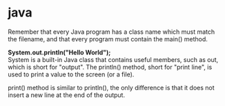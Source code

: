 # java

Remember that every Java program has a class name which must match the filename, and that every program must contain the main() method.

<b>System.out.println("Hello World");</b></br>
System is a built-in Java class that contains useful members, such as out, which is short for "output". The println() method, short for "print line", is used to print a value to the screen (or a file).

print() method is similar to println(), the only difference is that it does not insert a new line at the end of the output.
